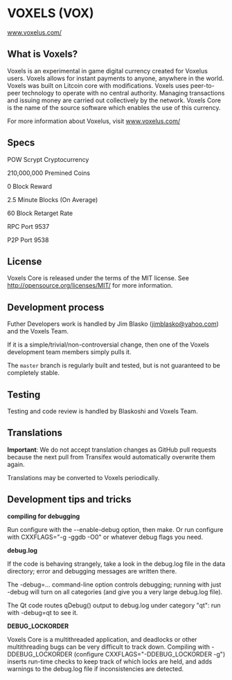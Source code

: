 <a href="http://i.imgur.com/E8ESrsq.png"><img src="http://i.imgur.com/E8ESrsq.png" title="" /></a>


VOXELS (VOX)
===========

www.voxelus.com/

What is Voxels?
----------------

Voxels is an experimental in game digital currency created for Voxelus users. 
Voxels allows for instant payments to anyone, anywhere in the world. 
Voxels was built on Litcoin core with modifications.
Voxels uses peer-to-peer technology to operate with no central authority.
Managing transactions and issuing money are carried
out collectively by the network. Voxels Core is the name of the source
software which enables the use of this currency.

For more information about Voxelus, visit www.voxelus.com/

Specs
-----
POW Scrypt Cryptocurrency

210,000,000 Premined Coins  

0 Block Reward

2.5 Minute Blocks (On Average)

60 Block Retarget Rate

RPC Port 9537

P2P Port 9538


License
-------

Voxels Core is released under the terms of the MIT license.
See http://opensource.org/licenses/MIT/ for more information.

Development process
-------------------

Futher Developers work is handled by Jim Blasko (jimblasko@yahoo.com) and the Voxels Team. 

If it is a simple/trivial/non-controversial change, then one of the Voxels
development team members simply pulls it.

The `master` branch is regularly built and tested, but is not guaranteed to be
completely stable. 

Testing
-------

Testing and code review is handled by Blaskoshi and Voxels Team.


Translations
------------

**Important**: We do not accept translation changes as GitHub pull requests because the next
pull from Transifex would automatically overwrite them again.

Translations may be converted to Voxels periodically.

Development tips and tricks
---------------------------

**compiling for debugging**

Run configure with the --enable-debug option, then make. Or run configure with
CXXFLAGS="-g -ggdb -O0" or whatever debug flags you need.

**debug.log**

If the code is behaving strangely, take a look in the debug.log file in the data directory;
error and debugging messages are written there.

The -debug=... command-line option controls debugging; running with just -debug will turn
on all categories (and give you a very large debug.log file).

The Qt code routes qDebug() output to debug.log under category "qt": run with -debug=qt
to see it.


**DEBUG_LOCKORDER**

Voxels Core is a multithreaded application, and deadlocks or other multithreading bugs
can be very difficult to track down. Compiling with -DDEBUG_LOCKORDER (configure
CXXFLAGS="-DDEBUG_LOCKORDER -g") inserts run-time checks to keep track of which locks
are held, and adds warnings to the debug.log file if inconsistencies are detected.